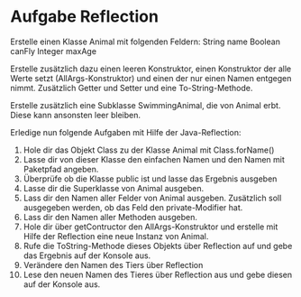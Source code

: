 # Aufgabe Reflection
Erstelle einen Klasse Animal mit folgenden Feldern:
String name
Boolean canFly
Integer maxAge

Erstelle zusätzlich dazu einen leeren Konstruktor, einen Konstruktor der alle Werte setzt (AllArgs-Konstruktor)
und einen der nur einen Namen entgegen nimmt. Zusätzlich Getter und Setter und eine To-String-Methode.

Erstelle zusätzlich eine Subklasse SwimmingAnimal, die von Animal erbt. Diese kann ansonsten leer bleiben.

Erledige nun folgende Aufgaben mit Hilfe der Java-Reflection:
1. Hole dir das Objekt Class zu der Klasse Animal mit Class.forName()
2. Lasse dir von dieser Klasse den einfachen Namen und den Namen mit Paketpfad angeben.
3. Überprüfe ob die Klasse public ist und lasse das Ergebnis ausgeben
4. Lasse dir die Superklasse von Animal ausgeben.
5. Lass dir den Namen aller Felder von Animal ausgeben. Zusätzlich soll ausgegeben werden, ob das Feld den private-Modifier hat.
6. Lass dir den Namen aller Methoden ausgeben.
7. Hole dir über getContructor den AllArgs-Konstruktor und erstelle mit Hilfe der Reflection eine neue Instanz von Animal.
8. Rufe die ToString-Methode dieses Objekts über Reflection auf und gebe das Ergebnis auf der Konsole aus.
9. Verändere den Namen des Tiers über Reflection
10. Lese den neuen Namen des Tieres über Reflection aus und gebe diesen auf der Konsole aus.
